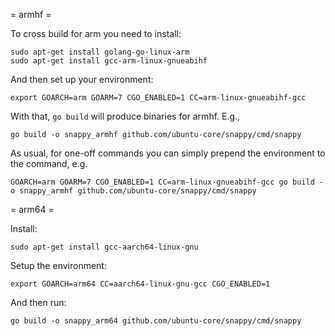 = armhf =

To cross build for arm you need to install:

    sudo apt-get install golang-go-linux-arm
    sudo apt-get install gcc-arm-linux-gnueabihf

And then set up your environment:

    export GOARCH=arm GOARM=7 CGO_ENABLED=1 CC=arm-linux-gnueabihf-gcc

With that, `go build` will produce binaries for armhf. E.g.,

    go build -o snappy_armhf github.com/ubuntu-core/snappy/cmd/snappy


As usual, for one-off commands you can simply prepend the environment
to the command, e.g.

    GOARCH=arm GOARM=7 CGO_ENABLED=1 CC=arm-linux-gnueabihf-gcc go build -o snappy_armhf github.com/ubuntu-core/snappy/cmd/snappy


= arm64 =

Install:

    sudo apt-get install gcc-aarch64-linux-gnu

Setup the environment:

    export GOARCH=arm64 CC=aarch64-linux-gnu-gcc CGO_ENABLED=1

And then run:

    go build -o snappy_arm64 github.com/ubuntu-core/snappy/cmd/snappy

